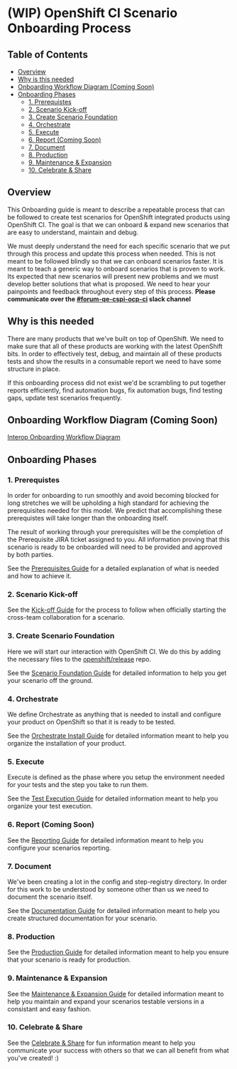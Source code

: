 # (WIP) OpenShift CI Scenario Onboarding Process<!-- omit from toc -->

## Table of Contents<!-- omit from toc -->
- [Overview](#overview)
- [Why is this needed](#why-is-this-needed)
- [Onboarding Workflow Diagram (Coming Soon)](#onboarding-workflow-diagram-coming-soon)
- [Onboarding Phases](#onboarding-phases)
  - [1. Prerequistes](#1-prerequistes)
  - [2. Scenario Kick-off](#2-scenario-kick-off)
  - [3. Create Scenario Foundation](#3-create-scenario-foundation)
  - [4. Orchestrate](#4-orchestrate)
  - [5. Execute](#5-execute)
  - [6. Report (Coming Soon)](#6-report-coming-soon)
  - [7. Document](#7-document)
  - [8. Production](#8-production)
  - [9. Maintenance \& Expansion](#9-maintenance--expansion)
  - [10. Celebrate \& Share](#10-celebrate--share)

## Overview
This Onboarding guide is meant to describe a repeatable process that can be followed to create test scenarios for OpenShift integrated products using OpenShift CI. The goal is that we can onboard & expand new scenarios that are easy to understand, maintain and debug.

We must deeply understand the need for each specific scenario that we put through this process and update this process when needed. This is not meant to be followed blindly so that we can onboard scenarios faster. It is meant to teach a generic way to onboard scenarios that is proven to work. Its expected that new scenarios will present new problems and we must develop better solutions that what is proposed. We need to hear your painpoints and feedback throughout every step of this process. **Please communicate over the [#forum-qe-cspi-ocp-ci](https://coreos.slack.com/archives/C047Y0DPEJU) slack channel**

## Why is this needed
There are many products that we've built on top of OpenShift. We need to make sure that all of these products are working with the latest OpenShift bits. In order to effectively test, debug, and maintain all of these products tests and show the results in a consumable report we need to have some structure in place. 

If this onboarding process did not exist we'd be scrambling to put together reports efficiently, find automation bugs, fix automation bugs, find testing gaps, update test scenarios frequently.

## Onboarding Workflow Diagram (Coming Soon)
[Interop Onboarding Workflow Diagram](https://miro.com/app/board/uXjVP4mv2uw=/)

## Onboarding Phases
### 1. Prerequistes
In order for onboarding to run smoothly and avoid becoming blocked for long stretches we will be upholding a high standard for achieving the prerequisites needed for this model. We predict that accomplishing these prerequistes will take longer than the onboarding itself.

The result of working through your prerequisites will be the completion of the Prerequisite JIRA ticket assigned to you. All information proving that this scenario is ready to be onboarded will need to be provided and approved by both parties.

See the [Prerequisites Guide](PREREQUISITES_GUIDE.md) for a detailed explanation of what is needed and how to achieve it.

### 2. Scenario Kick-off
See the [Kick-off Guide](KICK-OFF_GUIDE.md) for the process to follow when officially starting the cross-team collaboration for a scenario.

### 3. Create Scenario Foundation
Here we will start our interaction with OpenShift CI. We do this by adding the necessary files to the [openshift/release](https://github.com/openshift/release) repo.

See the [Scenario Foundation Guide](SCENARIO_FOUNDATION_GUIDE.md) for detailed information to help you get your scenario off the ground.

### 4. Orchestrate
We define Orchestrate as anything that is needed to install and configure your product on OpenShift so that it is ready to be tested.

See the [Orchestrate Install Guide](ORCHESTRATE_INSTALL_GUIDE.md) for detailed information meant to help you organize the installation of your product.

### 5. Execute
Execute is defined as the phase where you setup the environment needed for your tests and the step you take to run them.

See the [Test Execution Guide](TEST_EXECUTION_GUIDE.md) for detailed information meant to help you organize your test execution.

### 6. Report (Coming Soon)
See the [Reporting Guide](REPORTING_GUIDE.md) for detailed information meant to help you configure your scenarios reporting.
### 7. Document
We've been creating a lot in the config and step-registry directory. In order for this work to be understood by someone other than us we need to document the scenario itself.

See the [Documentation Guide](DOCUMENTATION_GUIDE.md) for detailed information meant to help you create structured documentation for your scenario.

### 8. Production
See the [Production Guide](PRODUCTION_GUIDE.md) for detailed information meant to help you ensure that your scenario is ready for production.

### 9. Maintenance & Expansion
See the [Maintenance & Expansion Guide](MAINTENANCE_EXPANSION_GUIDE.md) for detailed information meant to help you maintain and expand your scenarios testable versions in a consistant and easy fashion.

### 10. Celebrate & Share
See the [Celebrate & Share](CELEBRATE_SHARE_GUIDE.md) for fun information meant to help you communicate your success with others so that we can all benefit from what you've created! :)